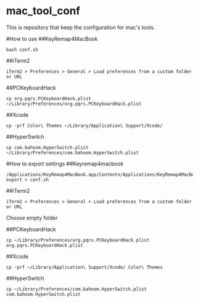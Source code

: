 mac_tool_conf
=============
This is repository that keep the configuration for mac's tools.

#How to use
##KeyRemap4MacBook
```
bash conf.sh
```
##iTerm2
```
iTerm2 > Preferences > General > Load preferences from a custom folder or URL
```

##PCKeyboardHack
```
cp org.pqrs.PCKeyboardHack.plist ~/Library/Preferences/org.pqrs.PCKeyboardHack.plist
```

##Xcode
```
cp -prf Color\ Themes ~/Library/Application\ Support/Xcode/
```

##HyperSwitch
```
cp com.bahoom.HyperSwitch.plist ~/Library/Preferences/com.bahoom.HyperSwitch.plist
```

#How to export settings
##Keyremap4macbook
```
/Applications/KeyRemap4MacBook.app/Contents/Applications/KeyRemap4MacBook_cli.app/Contents/MacOS/KeyRemap4MacBook_cli export > conf.sh
```

##iTerm2
```
iTerm2 > Preferences > General > Load preferences from a custom folder or URL
```
Choose empty folder

##PCKeyboardHack
```
cp ~/Library/Preferences/org.pqrs.PCKeyboardHack.plist org.pqrs.PCKeyboardHack.plist
```

##Xcode
```
cp -prf ~/Library/Application\ Support/Xcode/ Color\ Themes
```

##HyperSwitch
```
cp ~/Library/Preferences/com.bahoom.HyperSwitch.plist com.bahoom.HyperSwitch.plist
```

